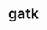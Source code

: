 ---
title: "gatk"
layout: cache
categories: [package, v0.18.1]
meta: {"versions": ["4.2.6.1"], "compilers": ["gcc@=7.3.1"], "oss": ["amzn2"], "platforms": ["linux"], "targets": ["aarch64", "graviton2", "x86_64_v3", "x86_64_v4"], "stacks": ["aws-ahug", "aws-ahug-aarch64", "aws-isc", "aws-isc-aarch64", "root"], "num_specs": 4, "num_specs_by_stack": {"aws-isc-aarch64": 2, "aws-ahug-aarch64": 2, "root": 4, "aws-ahug": 2, "aws-isc": 2}}
spec_details: [{"hash": "ehtg5a4ukzsajgk575m7tn3ktcbhwa7m", "compiler": "gcc@=7.3.1", "versions": ["4.2.6.1"], "os": "amzn2", "platform": "linux", "target": "graviton2", "variants": ["~r"], "stacks": ["aws-isc-aarch64", "aws-ahug-aarch64", "root"], "size": "-", "tarball": "https://binaries.spack.io/v0.18.1/build_cache/linux-amzn2-graviton2/gcc-7.3.1/gatk-4.2.6.1/linux-amzn2-graviton2-gcc-7.3.1-gatk-4.2.6.1-ehtg5a4ukzsajgk575m7tn3ktcbhwa7m.spack"}, {"hash": "ur22akoj2dzmfpbohs4vyj23gkar6vqh", "compiler": "gcc@=7.3.1", "versions": ["4.2.6.1"], "os": "amzn2", "platform": "linux", "target": "aarch64", "variants": ["~r"], "stacks": ["aws-isc-aarch64", "aws-ahug-aarch64", "root"], "size": "-", "tarball": "https://binaries.spack.io/v0.18.1/build_cache/linux-amzn2-aarch64/gcc-7.3.1/gatk-4.2.6.1/linux-amzn2-aarch64-gcc-7.3.1-gatk-4.2.6.1-ur22akoj2dzmfpbohs4vyj23gkar6vqh.spack"}, {"hash": "ywqxgkcdjypsm2dysigzzzr46jnywicu", "compiler": "gcc@=7.3.1", "versions": ["4.2.6.1"], "os": "amzn2", "platform": "linux", "target": "x86_64_v3", "variants": ["~r"], "stacks": ["aws-ahug", "root", "aws-isc"], "size": "-", "tarball": "https://binaries.spack.io/v0.18.1/build_cache/linux-amzn2-x86_64_v3/gcc-7.3.1/gatk-4.2.6.1/linux-amzn2-x86_64_v3-gcc-7.3.1-gatk-4.2.6.1-ywqxgkcdjypsm2dysigzzzr46jnywicu.spack"}, {"hash": "i2zktu4uzs6grg32oll4yuotlw63ewjx", "compiler": "gcc@=7.3.1", "versions": ["4.2.6.1"], "os": "amzn2", "platform": "linux", "target": "x86_64_v4", "variants": ["~r"], "stacks": ["aws-ahug", "root", "aws-isc"], "size": "-", "tarball": "https://binaries.spack.io/v0.18.1/build_cache/linux-amzn2-x86_64_v4/gcc-7.3.1/gatk-4.2.6.1/linux-amzn2-x86_64_v4-gcc-7.3.1-gatk-4.2.6.1-i2zktu4uzs6grg32oll4yuotlw63ewjx.spack"}]
---